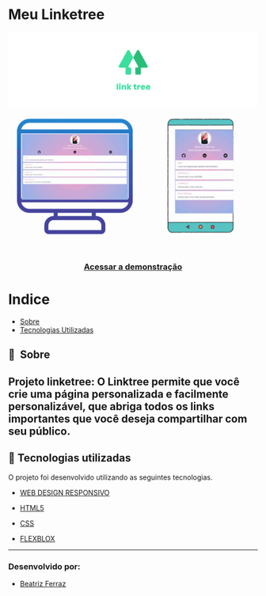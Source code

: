 # Meu Linketree

![alt text](img/logolinketree.png)
![Cadatro](img/prototipo.gif)

<h3 align="center">
    <a href="https://bea-ferraz.github.io/">Acessar a demonstração</a>
<h3 >

# Indice

- [Sobre](#-sobre)
- [Tecnologias Utilizadas](#-tecnologias-utilizadas)

## 🔖&nbsp; Sobre

Projeto **linketree**: O Linktree permite que você crie uma página personalizada e facilmente personalizável, que abriga todos os links importantes que você deseja compartilhar com seu público. 
---

## 🚀 Tecnologias utilizadas

O projeto foi desenvolvido utilizando as seguintes tecnologias.


- [WEB DESIGN RESPONSIVO](https://developer.mozilla.org/pt-BR/docs/Learn/CSS/CSS_layout/Flexbox)

- [HTML5](https://www.w3schools.com/html/)

- [CSS](https://www.w3schools.com/css/)

- [FLEXBLOX](https://developer.mozilla.org/pt-BR/docs/Learn/CSS/CSS_layout/Flexbox)



---
### Desenvolvido por:
* [Beatriz Ferraz](https://github.com/bea-ferraz)
